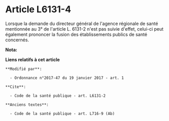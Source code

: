 # Article L6131-4

Lorsque la demande du directeur général de l'agence régionale de santé mentionnée au 3° de l'article L. 6131-2 n'est pas
suivie d'effet, celui-ci peut également prononcer la fusion des établissements publics de santé concernés.

**Nota:**



**Liens relatifs à cet article**

	**Modifié par**:

	  - Ordonnance n°2017-47 du 19 janvier 2017 - art. 1

	**Cite**:

	  - Code de la santé publique - art. L6131-2

	**Anciens textes**:

	  - Code de la santé publique - art. L716-9 (Ab)
